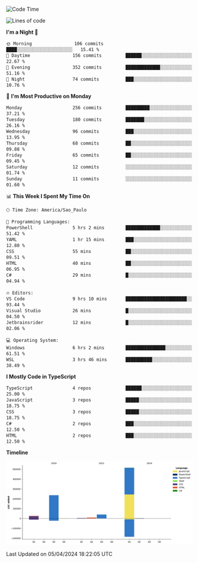 <!--START_SECTION:waka-->
![Code Time](http://img.shields.io/badge/Code%20Time-2%2C409%20hrs%202%20mins-blue)

![Lines of code](https://img.shields.io/badge/From%20Hello%20World%20I%27ve%20Written-831.1%20thousand%20lines%20of%20code-blue)

**I'm a Night 🦉** 

```text
🌞 Morning                106 commits         ████░░░░░░░░░░░░░░░░░░░░░   15.41 % 
🌆 Daytime                156 commits         ██████░░░░░░░░░░░░░░░░░░░   22.67 % 
🌃 Evening                352 commits         █████████████░░░░░░░░░░░░   51.16 % 
🌙 Night                  74 commits          ███░░░░░░░░░░░░░░░░░░░░░░   10.76 % 
```
📅 **I'm Most Productive on Monday** 

```text
Monday                   256 commits         █████████░░░░░░░░░░░░░░░░   37.21 % 
Tuesday                  180 commits         ███████░░░░░░░░░░░░░░░░░░   26.16 % 
Wednesday                96 commits          ███░░░░░░░░░░░░░░░░░░░░░░   13.95 % 
Thursday                 68 commits          ██░░░░░░░░░░░░░░░░░░░░░░░   09.88 % 
Friday                   65 commits          ██░░░░░░░░░░░░░░░░░░░░░░░   09.45 % 
Saturday                 12 commits          ░░░░░░░░░░░░░░░░░░░░░░░░░   01.74 % 
Sunday                   11 commits          ░░░░░░░░░░░░░░░░░░░░░░░░░   01.60 % 
```


📊 **This Week I Spent My Time On** 

```text
🕑︎ Time Zone: America/Sao_Paulo

💬 Programming Languages: 
PowerShell               5 hrs 2 mins        █████████████░░░░░░░░░░░░   51.42 % 
YAML                     1 hr 15 mins        ███░░░░░░░░░░░░░░░░░░░░░░   12.80 % 
CSS                      55 mins             ██░░░░░░░░░░░░░░░░░░░░░░░   09.51 % 
HTML                     40 mins             ██░░░░░░░░░░░░░░░░░░░░░░░   06.95 % 
C#                       29 mins             █░░░░░░░░░░░░░░░░░░░░░░░░   04.94 % 

🔥 Editors: 
VS Code                  9 hrs 10 mins       ███████████████████████░░   93.44 % 
Visual Studio            26 mins             █░░░░░░░░░░░░░░░░░░░░░░░░   04.50 % 
Jetbrainsrider           12 mins             █░░░░░░░░░░░░░░░░░░░░░░░░   02.06 % 

💻 Operating System: 
Windows                  6 hrs 2 mins        ███████████████░░░░░░░░░░   61.51 % 
WSL                      3 hrs 46 mins       ██████████░░░░░░░░░░░░░░░   38.49 % 
```

**I Mostly Code in TypeScript** 

```text
TypeScript               4 repos             ██████░░░░░░░░░░░░░░░░░░░   25.00 % 
JavaScript               3 repos             █████░░░░░░░░░░░░░░░░░░░░   18.75 % 
CSS                      3 repos             █████░░░░░░░░░░░░░░░░░░░░   18.75 % 
C#                       2 repos             ███░░░░░░░░░░░░░░░░░░░░░░   12.50 % 
HTML                     2 repos             ███░░░░░░░░░░░░░░░░░░░░░░   12.50 % 
```



**Timeline**

![Lines of Code chart](https://raw.githubusercontent.com/jonhoffmam/jonhoffmam/master/assets/bar_graph.png)


 Last Updated on 05/04/2024 18:22:05 UTC
<!--END_SECTION:waka-->
